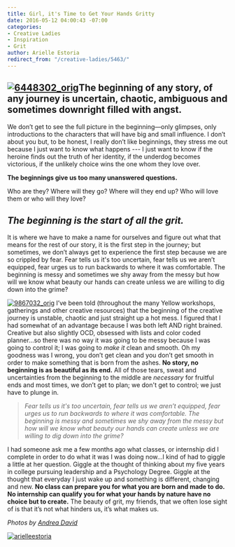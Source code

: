 ```yaml
---
title: Girl, it's Time to Get Your Hands Gritty
date: 2016-05-12 04:00:43 -07:00
categories:
- Creative Ladies
- Inspiration
- Grit
author: Arielle Estoria
redirect_from: "/creative-ladies/5463/"
---
```


## [![6448302_orig](https://yellow-blog-images.imgix.net/2016/05/6448302_orig.jpg)](https://yellow-blog-images.imgix.net/2016/05/6448302_orig.jpg)The beginning of any story, of any journey is uncertain, chaotic, ambiguous and sometimes downright filled with angst.

We don’t get to see the full picture in the beginning—only glimpses, only introductions to the characters that will have big and small influence. I don’t about you but, to be honest, I really don’t like beginnings, they stress me out because I just want to know what happens --- I just want to know if the heroine finds out the truth of her identity, if the underdog becomes victorious, if the unlikely choice wins the one whom they love over.

**The beginnings give us too many unanswered questions.**

Who are they? Where will they go? Where will they end up? Who will love them or who will they love?

## _The beginning is the start of all the grit._

It is where we have to make a name for ourselves and figure out what that means for the rest of our story, it is the first step in the journey; but sometimes, we don’t always get to experience the first step because we are so crippled by fear. Fear tells us it's too uncertain, fear tells us we aren’t equipped, fear urges us to run backwards to where it was comfortable. The beginning is messy and sometimes we shy away from the messy but how will we know what beauty our hands can create unless we are willing to dig down into the grime?

[![9867032_orig](https://yellow-blog-images.imgix.net/2016/05/9867032_orig.jpg)](https://yellow-blog-images.imgix.net/2016/05/9867032_orig.jpg) I’ve been told (throughout the many Yellow workshops, gatherings and other creative resources) that the beginning of the creative journey is unstable, chaotic and just straight up a hot mess. I figured that I had somewhat of an advantage because I was both left AND right brained. Creative but also slightly OCD, obsessed with lists and color coded planner...so there was no way it was going to be messy because I was going to control it; I was going to _make it_ clean and smooth. Oh my goodness was I wrong, you don’t get clean and you don’t get smooth in order to make something that is born from the ashes. **No story, no beginning is as beautiful as its end.** All of those tears, sweat and uncertainties from the beginning to the middle are _necessary_ for fruitful ends and most times, we don’t get to plan; we don't get to control; we just have to plunge in.

> _Fear tells us it's too uncertain, fear tells us we aren’t equipped, fear urges us to run backwards to where it was comfortable. The beginning is messy and sometimes we shy away from the messy but how will we know what beauty our hands can create unless we are willing to dig down into the grime?_

I had someone ask me a few months ago what classes, or internship did I complete in order to do what it was I was doing now...I kind of had to giggle a little at her question. Giggle at the thought of thinking about my five years in college pursuing leadership and a Psychology Degree. Giggle at the thought that everyday I just wake up and something is different, changing and new. **No class can prepare you for what you are born and made to do.** **No internship can qualify you for what your hands by nature have no choice but to create.** The beauty of grit, my friends, that we often lose sight of is that it’s not what hinders us, it’s what makes us.

_Photos by [Andrea David](http://andreadavidoc.com/2/category/lifestyle/1.html)_

[![arielleestoria](https://yellow-blog-images.imgix.net/2016/01/arielleestoria.jpg)](http://arielleestoria.com/)
